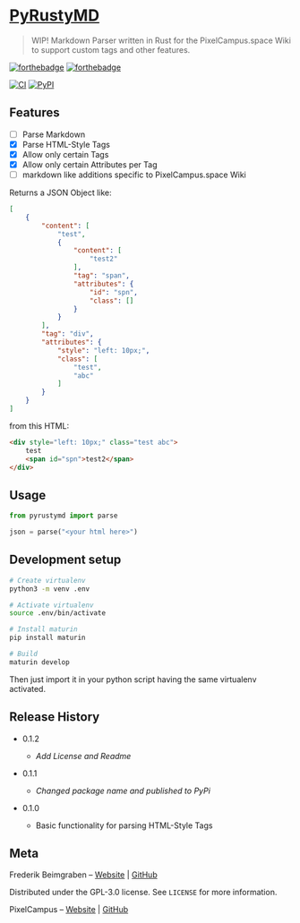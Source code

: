 # [PyRustyMD](https://github.com/frederikbeimgraben/PyRustyMD)
> WIP! Markdown Parser written in Rust for the PixelCampus.space Wiki to support custom tags and other features.

[![forthebadge](https://forthebadge.com/images/badges/0-percent-optimized.svg)](https://forthebadge.com)
[![forthebadge](https://forthebadge.com/images/badges/made-with-rust.svg)](https://forthebadge.com)

[![CI](https://github.com/frederikbeimgraben/PyRustyMD/actions/workflows/CI.yml/badge.svg)](https://github.com/frederikbeimgraben/PyRustyMD/actions/workflows/CI.yml/badge.svg)
[![PyPI](https://shields.io/badge/PyPI-Package-blue)](https://pypi.org/project/pyrustymd/)

## Features
- [ ] Parse Markdown
- [x] Parse HTML-Style Tags
- [x] Allow only certain Tags
- [x] Allow only certain Attributes per Tag
- [ ] markdown like additions specific to PixelCampus.space Wiki

Returns a JSON Object like:
```json
[
    {
        "content": [
            "test",
            {
                "content": [
                    "test2"
                ],
                "tag": "span",
                "attributes": {
                    "id": "spn",
                    "class": []
                }
            }
        ],
        "tag": "div",
        "attributes": {
            "style": "left: 10px;",
            "class": [
                "test",
                "abc"
            ]
        }
    }
]
```

from this HTML:
```html
<div style="left: 10px;" class="test abc">
    test
    <span id="spn">test2</span>
</div>
```

## Usage
```python
from pyrustymd import parse

json = parse("<your html here>")
```

## Development setup

```sh
# Create virtualenv
python3 -m venv .env

# Activate virtualenv
source .env/bin/activate

# Install maturin
pip install maturin

# Build
maturin develop
```

Then just import it in your python script having the same virtualenv activated.

## Release History

* 0.1.2
    * *Add License and Readme*

* 0.1.1
    * *Changed package name and published to PyPi*

* 0.1.0
    * Basic functionality for parsing HTML-Style Tags

## Meta

Frederik Beimgraben – 
    [Website](https://beimgraben.net) |
    [GitHub](https://github.com/frederikbeimgraben)

Distributed under the GPL-3.0 license. See ``LICENSE`` for more information.

PixelCampus – 
    [Website](https://pixelcampus.space) |
    [GitHub](https://github.com/frederikbeimgraben/PixelCampus)